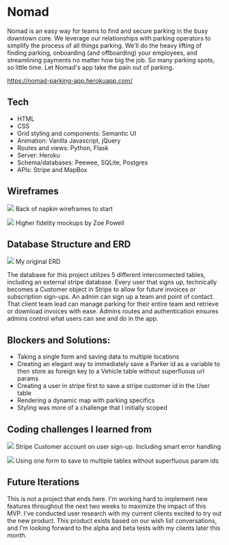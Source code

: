 # Nomad
Nomad is an easy way for teams to find and secure parking in the busy downtown core. We leverage our relationships with parking operators to simplify the process of all things parking. We'll do the heavy lifting of finding parking, onboarding (and offboarding) your employees, and streamlining payments no matter how big the job. So many parking spots, so little time. Let Nomad's app take the pain out of parking.

https://nomad-parking-app.herokuapp.com/

## Tech
- HTML
- CSS
- Grid styling and components: Semantic UI
- Animation: Vanilla Javascript, jQuery
- Routes and views: Python, Flask
- Server: Heroku
- Schema/databases: Peewee, SQLite, Postgres
- APIs: Stripe and MapBox 

## Wireframes
![](https://trello-attachments.s3.amazonaws.com/5c9da5af51595772c0571c59/5c9e8df02c4c2d69caf5e99c/d1b1956ed3021d41467358688a57d132/Screen_Shot_2019-04-12_at_4.00.54_AM.png)
Back of napkin wireframes to start

![](https://trello-attachments.s3.amazonaws.com/5c9da5af51595772c0571c59/5c9e8df02c4c2d69caf5e99c/c32271110a904b6e41ebc8702859c348/Screen_Shot_2019-04-12_at_4.01.45_AM.png)
Higher fidelity mockups by Zoe Powell

## Database Structure and ERD

![](https://trello-attachments.s3.amazonaws.com/5c9e5c46d1c46c1b12f5eb85/915x801/ae42d90734adf457083479cbd3a7b22d/Screen_Shot_2019-04-12_at_3.58.59_AM.png)
My original ERD

The database for this project utilizes 5 different interconnected tables, including an external stripe database. Every user that signs up, technically becomes a Customer object in Stripe to allow for future invoices or subscription sign-ups. An admin can sign up a team and point of contact. That client team lead can manage parking for their entire team and retrieve or download invoices with ease. Admins routes and authentication ensures admins control what users can see and do in the app. 

## Blockers and Solutions:
- Taking a single form and saving data to multiple locations
- Creating an elegant way to immediately save a Parker id as a variable to then store as foreign key to a Vehicle table without superfluous url params
- Creating a user in stripe first to save a stripe customer id in the User table
- Rendering a dynamic map with parking specifics
- Styling was more of a challenge that I initially scoped

## Coding challenges I learned from
![](https://trello-attachments.s3.amazonaws.com/5c9da5af51595772c0571c59/5cb0735b28261f0f0e2bd885/2159efbdfb1d656acd304c63009f1568/Screen_Shot_2019-04-12_at_2.38.22_AM.png)
Stripe Customer account on user sign-up. Including smart error handling

![](https://trello-attachments.s3.amazonaws.com/5c9da5af51595772c0571c59/5cb0735b28261f0f0e2bd885/8def22f81e7ca3550605beb2492f5ee9/Screen_Shot_2019-04-12_at_2.39.31_AM.png)
Using one form to save to multiple tables without superfluous param ids

## Future Iterations
This is not a project that ends here. I'm working hard to implement new features throughout the next two weeks to maximize the impact of this MVP. I've conducted user research with my current clients excited to try out the new product. This product exists based on our wish list conversations, and I'm looking forward to the alpha and beta tests with my clients later this month.

